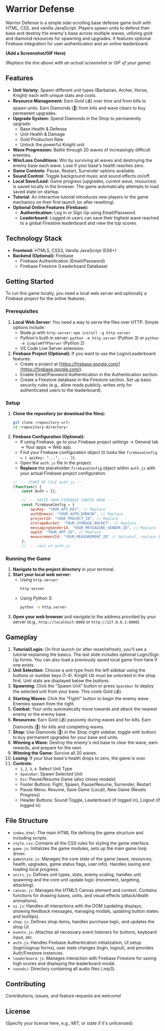 # Warrior Defense

Warrior Defense is a simple side-scrolling base defense game built with HTML, CSS, and vanilla JavaScript. Players spawn units to defend their base and destroy the enemy's base across multiple waves, utilizing gold and diamond resources for spawning and upgrades. It features optional Firebase integration for user authentication and an online leaderboard.

**(Add a Screenshot/GIF Here)**
<!-- ![Gameplay Screenshot](path/to/your/screenshot.png) -->
*(Replace the line above with an actual screenshot or GIF of your game)*

## Features

*   **Unit Variety:** Spawn different unit types (Barbarian, Archer, Horse, Knight) each with unique stats and costs.
*   **Resource Management:** Earn Gold (💰) over time and from kills to spawn units. Earn Diamonds (💎) from kills and wave clears to buy permanent upgrades.
*   **Upgrade System:** Spend Diamonds in the Shop to permanently upgrade:
    *   Base Health & Defense
    *   Unit Health & Damage
    *   Gold Production Rate
    *   Unlock the powerful Knight unit.
*   **Wave Progression:** Battle through 20 waves of increasingly difficult enemies.
*   **Win/Loss Conditions:** Win by surviving all waves and destroying the enemy base each wave. Lose if your base's health reaches zero.
*   **Game Controls:** Pause, Restart, Surrender options available.
*   **Sound Control:** Toggle background music and sound effects on/off.
*   **Local Save/Load:** Game progress (upgrades, current wave, resources) is saved locally in the browser. The game automatically attempts to load saved state on startup.
*   **Tutorial:** An interactive tutorial introduces new players to the game mechanics on their first launch (or after resetting).
*   **Optional Online Features (Firebase):**
    *   **Authentication:** Log in or Sign Up using Email/Password.
    *   **Leaderboard:** Logged-in users can save their highest wave reached to a global Firestore leaderboard and view the top scores.

## Technology Stack

*   **Frontend:** HTML5, CSS3, Vanilla JavaScript (ES6+)
*   **Backend (Optional):** Firebase
    *   Firebase Authentication (Email/Password)
    *   Firebase Firestore (Leaderboard Database)

## Getting Started

To run this game locally, you need a local web server and optionally a Firebase project for the online features.

### Prerequisites

1.  **Local Web Server:** You need a way to serve the files over HTTP. Simple options include:
    *   Node.js with `http-server`: `npm install -g http-server`
    *   Python's built-in server: `python -m http.server` (Python 3) or `python -m SimpleHTTPServer` (Python 2)
    *   VS Code Live Server extension.
2.  **Firebase Project (Optional):** If you want to use the Login/Leaderboard features:
    *   Create a project at [https://firebase.google.com/](https://firebase.google.com/).
    *   Enable Email/Password Authentication in the Authentication section.
    *   Create a Firestore database in the Firestore section. Set up basic security rules (e.g., allow reads publicly, writes only for authenticated users to the leaderboard).

### Setup

1.  **Clone the repository (or download the files):**
    ```bash
    git clone <repository-url>
    cd <repository-directory>
    ```
2.  **Firebase Configuration (Optional):**
    *   If using Firebase, go to your Firebase project settings -> General tab -> Your apps -> Web app.
    *   Find your Firebase configuration object (it looks like `firebaseConfig = { apiKey: "...", ... }`).
    *   Open the `auth.js` file in the project.
    *   **Replace** the placeholder `firebaseConfig` object within `auth.js` with your actual Firebase project configuration.
    ```javascript
    // --- START OF FILE auth.js ---
    (function() {
        const Auth = {};

        // --- PASTE YOUR FIREBASE CONFIG HERE ---
        const firebaseConfig = {
            apiKey: "YOUR_API_KEY", // Replace
            authDomain: "YOUR_AUTH_DOMAIN", // Replace
            projectId: "YOUR_PROJECT_ID", // Replace
            storageBucket: "YOUR_STORAGE_BUCKET", // Replace
            messagingSenderId: "YOUR_MESSAGING_SENDER_ID", // Replace
            appId: "YOUR_APP_ID", // Replace
            measurementId: "YOUR_MEASUREMENT_ID" // Optional, replace if you use Analytics
        };
        // ... rest of auth.js
    ```

### Running the Game

1.  **Navigate to the project directory** in your terminal.
2.  **Start your local web server:**
    *   Using `http-server`:
        ```bash
        http-server
        ```
    *   Using Python 3:
        ```bash
        python -m http.server
        ```
3.  **Open your web browser** and navigate to the address provided by your server (e.g., `http://localhost:8080` or `http://127.0.0.1:8000`).

## Gameplay

1.  **Tutorial/Login:** On first launch (or after reset/refresh), you'll see a tutorial explaining the basics. The last slide includes optional Login/Sign Up forms. You can also load a previously saved local game from here if one exists.
2.  **Unit Selection:** Choose a unit type from the left sidebar using the buttons or number keys (1-4). Knight (4) must be unlocked in the shop first. Unit stats are displayed below the buttons.
3.  **Spawning:** Click the "Spawn Unit" button or press `Spacebar` to deploy the selected unit from your base. This costs Gold (💰).
4.  **Starting Waves:** Click the "Fight!" button to begin the enemy wave. Enemies spawn from the right.
5.  **Combat:** Your units automatically move towards and attack the nearest enemy or the enemy base.
6.  **Resources:** Earn Gold (💰) passively during waves and for kills. Earn Diamonds (💎) for kills and completing waves.
7.  **Shop:** Use Diamonds (💎) in the Shop (right sidebar, toggle with button) to buy permanent upgrades for your base and units.
8.  **Winning a Wave:** Destroy the enemy's red base to clear the wave, earn rewards, and prepare for the next.
9.  **Winning the Game:** Survive all 20 waves.
10. **Losing:** If your blue base's health drops to zero, the game is over.
11. **Controls:**
    *   `1`, `2`, `3`, `4`: Select Unit Type
    *   `Spacebar`: Spawn Selected Unit
    *   `Esc`: Pause/Resume Game (also closes modals)
    *   Footer Buttons: Fight, Spawn, Pause/Resume, Surrender, Restart
    *   Pause Menu: Resume, Save Game (Local), New Game (Resets Progress)
    *   Header Buttons: Sound Toggle, Leaderboard (if logged in), Logout (if logged in)

## File Structure

*   `index.html`: The main HTML file defining the game structure and including scripts.
*   `style.css`: Contains all the CSS rules for styling the game interface.
*   `game.js`: Initializes the game modules, sets up the main game loop driver.
*   `gameState.js`: Manages the core state of the game (wave, resources, health, upgrades, game status flags, user info). Handles saving and loading local progress.
*   `units.js`: Defines unit types, stats, enemy scaling, handles unit spawning and the core unit update logic (movement, targeting, attacking).
*   `canvas.js`: Manages the HTML5 Canvas element and context. Contains functions for drawing bases, units, and visual effects (attack/death animations).
*   `ui.js`: Handles all interactions with the DOM (updating displays, showing feedback messages, managing modals, updating button states and tooltips).
*   `shop.js`: Defines shop items, handles purchase logic, and updates the shop UI.
*   `events.js`: Attaches all necessary event listeners for buttons, keyboard input, etc.
*   `auth.js`: Handles Firebase Authentication initialization, UI setup (login/signup forms), user state changes (login, logout), and provides Auth/Firestore instances.
*   `leaderboard.js`: Manages interaction with Firebase Firestore for saving high scores and displaying the leaderboard modal.
*   `sounds/`: Directory containing all audio files (.mp3).

## Contributing

Contributions, issues, and feature requests are welcome!

## License

(Specify your license here, e.g., MIT, or state if it's unlicensed)